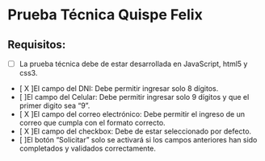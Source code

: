 # Prueba Técnica Quispe Felix

## Requisitos:

- [ ] La prueba técnica debe de estar desarrollada en JavaScript, html5 y css3.
- [ X ]El campo del DNI: Debe permitir ingresar solo 8 dígitos.
- [ ]El campo del Celular: Debe permitir ingresar solo 9 dígitos y que el primer digito sea “9”.
- [ X ]El campo del correo electrónico: Debe permitir el ingreso de un correo que cumpla con el formato correcto.
- [ X ]El campo del checkbox: Debe de estar seleccionado por defecto.
- [ ]El botón “Solicitar” solo se activará si los campos anteriores han sido completados y validados correctamente.
